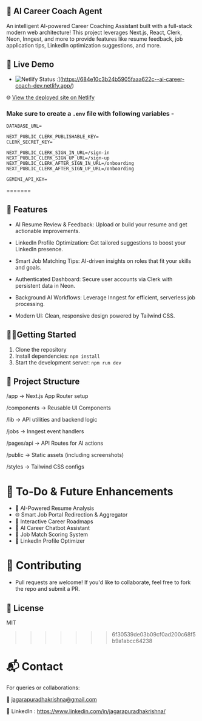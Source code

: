 ## 🧠 AI Career Coach Agent
An intelligent AI-powered Career Coaching Assistant built with a full-stack modern web architecture! This project leverages Next.js, React, Clerk, Neon, Inngest, and more to provide features like resume feedback, job application tips, LinkedIn optimization suggestions, and more.


## 🚀 Live Demo

- ![ Netlify Status : ](https://api.netlify.com/api/v1/badges/your-site-id/deploy-status)](https://684e10c3b24b5905faaa622c--ai-career-coach-dev.netlify.app/)

🌐 [View the deployed site on Netlify](https://684e10c3b24b5905faaa622c--ai-career-coach-dev.netlify.app/)


### Make sure to create a `.env` file with following variables -

```
DATABASE_URL=

NEXT_PUBLIC_CLERK_PUBLISHABLE_KEY=
CLERK_SECRET_KEY=

NEXT_PUBLIC_CLERK_SIGN_IN_URL=/sign-in
NEXT_PUBLIC_CLERK_SIGN_UP_URL=/sign-up
NEXT_PUBLIC_CLERK_AFTER_SIGN_IN_URL=/onboarding
NEXT_PUBLIC_CLERK_AFTER_SIGN_UP_URL=/onboarding

GEMINI_API_KEY=
```
=======

## 🎯 Features

- AI Resume Review & Feedback: Upload or build your resume and get actionable improvements.

- LinkedIn Profile Optimization: Get tailored suggestions to boost your LinkedIn presence.

- Smart Job Matching Tips: AI-driven insights on roles that fit your skills and goals.

- Authenticated Dashboard: Secure user accounts via Clerk with persistent data in Neon.

- Background AI Workflows: Leverage Inngest for efficient, serverless job processing.

- Modern UI: Clean, responsive design powered by Tailwind CSS.

## 🧑‍💻Getting Started

1. Clone the repository
2. Install dependencies: `npm install`
3. Start the development server: `npm run dev`

## 📁 Project Structure

/app             → Next.js App Router setup

/components      → Reusable UI Components  

/lib             → API utilities and backend logic

/jobs            → Inngest event handlers    

/pages/api       → API Routes for AI actions

/public          → Static assets (including screenshots)

/styles          → Tailwind CSS configs    

# 📌 To-Do & Future Enhancements

- 🚀 AI-Powered Resume Analysis
- 🌐 Smart Job Portal Redirection & Aggregator
- 🧭 Interactive Career Roadmaps
- 🤖 AI Career Chatbot Assistant
- 🧮 Job Match Scoring System
- 🔗 LinkedIn Profile Optimizer

# 🙌 Contributing

 - Pull requests are welcome! If you'd like to collaborate, feel free to fork the repo and submit a PR.

## 📄 License

MIT
>>>>>>> 6f30539de03b09cf0ad200c68f5b9a1abcc64238

# 📬 Contact

For queries or collaborations:

📧 jagarapuradhakrishna@gmail.com

💼 LinkedIn : https://www.linkedin.com/in/jagarapuradhakrishna/
